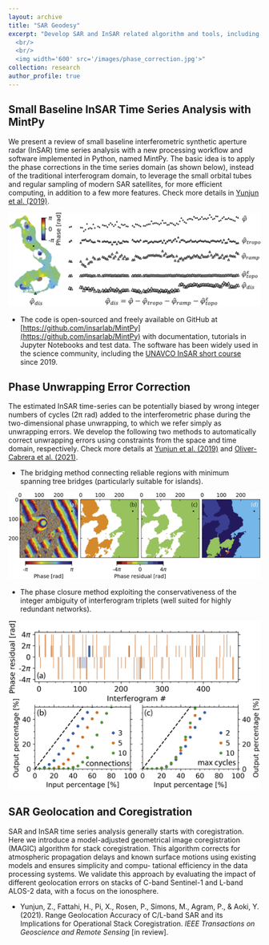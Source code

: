 ```yaml
---
layout: archive
title: "SAR Geodesy"
excerpt: "Develop SAR and InSAR related algorithm and tools, including geolocation, coregistration, time series analysis, noise reduction, and uncertainty quantification.
  <br/>
  <br/>
  <img width='600' src='/images/phase_correction.jpg'>"
collection: research
author_profile: true
---
```


## Small Baseline InSAR Time Series Analysis with MintPy

We present a review of small baseline interferometric synthetic aperture radar (InSAR) time series analysis with a new processing workflow and software implemented in Python, named MintPy. The basic idea is to apply the phase corrections in the time series domain (as shown below), instead of the traditional interferogram domain, to leverage the small orbital tubes and regular sampling of modern SAR satellites, for more efficient computing, in addition to a few more features. Check more details in [Yunjun et al. (2019)](https://yunjunz.github.io/files/Yunjun_etal-2019-mintpy.pdf). 

<img width='800' src='/images/phase_correction.jpg'>

+ The code is open-sourced and freely available on GitHub at [https://github.com/insarlab/MintPy](https://github.com/insarlab/MintPy) with documentation, tutorials in Jupyter Notebooks and test data. The software has been widely used in the science community, including the [UNAVCO InSAR short course](https://www.unavco.org/event/2021-short-course-insar-processing-analysis-isce/) since 2019.


## Phase Unwrapping Error Correction

The estimated InSAR time-series can be potentially biased by wrong integer numbers of cycles (2π rad) added to the interferometric phase during the two-dimensional phase unwrapping, to which we refer simply as unwrapping errors. We develop the following two methods to automatically correct unwrapping errors using constraints from the space and time domain, respectively. Check more details at [Yunjun et al. (2019)](https://yunjunz.github.io/files/Yunjun_etal-2019-mintpy.pdf) and [Oliver-Cabrera et al. (2021)](https://yunjunz.github.io/files/Oliver_etal-2021-PUError.pdf).

+ The bridging method connecting reliable regions with minimum spanning tree bridges (particularly suitable for islands).

<img width='800' src='/images/unw_error_bridging.jpg'>

+ The phase closure method exploiting the conservativeness of the integer ambiguity of interferogram triplets (well suited for highly redundant networks).

<img width='600' src='/images/unw_error_closure.jpg'>


## SAR Geolocation and Coregistration

SAR and InSAR time series analysis generally starts with coregistration. Here we introduce a model-adjusted geometrical image coregistration (MAGIC) algorithm for stack coregistration. This algorithm corrects for atmospheric propagation delays and known surface motions using existing models and ensures simplicity and compu- tational efficiency in the data processing systems. We validate this approach by evaluating the impact of different geolocation errors on stacks of C-band Sentinel-1 and L-band ALOS-2 data, with a focus on the ionosphere.

+ Yunjun, Z., Fattahi, H., Pi, X., Rosen, P., Simons, M., Agram, P., & Aoki, Y. (2021). Range Geolocation Accuracy of C/L-band SAR and its Implications for Operational Stack Coregistration. _IEEE Transactions on Geoscience and Remote Sensing_ [in review].
